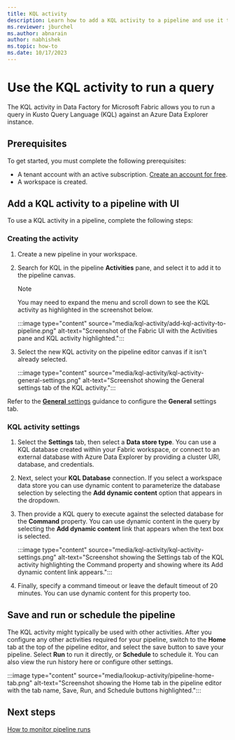 ```yaml
---
title: KQL activity
description: Learn how to add a KQL activity to a pipeline and use it to connect to an Azure Data Explorer instance and run a query in Kusto Query Language (KQL).
ms.reviewer: jburchel
ms.author: abnarain
author: nabhishek
ms.topic: how-to
ms.date: 10/17/2023
---
```


# Use the KQL activity to run a query

The KQL activity in Data Factory for Microsoft Fabric allows you to run a query in Kusto Query Language (KQL) against an Azure Data Explorer instance.

## Prerequisites

To get started, you must complete the following prerequisites:

- A tenant account with an active subscription. [Create an account for free](../get-started/fabric-trial.md).
- A workspace is created.

## Add a KQL activity to a pipeline with UI

To use a KQL activity in a pipeline, complete the following steps:

### Creating the activity

1. Create a new pipeline in your workspace.
1. Search for KQL in the pipeline **Activities** pane, and select it to add it to the pipeline canvas. 

   > [!NOTE]
   > You may need to expand the menu and scroll down to see the KQL activity as highlighted in the screenshot below.

   :::image type="content" source="media/kql-activity/add-kql-activity-to-pipeline.png" alt-text="Screenshot of the Fabric UI with the Activities pane and KQL activity highlighted.":::

1. Select the new KQL activity on the pipeline editor canvas if it isn't already selected.

   :::image type="content" source="media/kql-activity/kql-activity-general-settings.png" alt-text="Screenshot showing the General settings tab of the KQL activity.":::

Refer to the [**General** settings](activity-overview.md#general-settings) guidance to configure the **General** settings tab.

### KQL activity settings

1. Select the **Settings** tab, then select a **Data store type**. You can use a KQL database created within your Fabric workspace, or connect to an external database with Azure Data Explorer by providing a cluster URI, database, and credentials.

1. Next, select your **KQL Database** connection. If you select a workspace data store you can use dynamic content to parameterize the database selection by selecting the **Add dynamic content** option that appears in the dropdown.

1. Then provide a KQL query to execute against the selected database for the **Command** property. You can use dynamic content in the query by selecting the **Add dynamic content** link that appears when the text box is selected.

   :::image type="content" source="media/kql-activity/kql-activity-settings.png" alt-text="Screenshot showing the Settings tab of the KQL activity highlighting the Command property and showing where its Add dynamic content link appears.":::

1. Finally, specify a command timeout or leave the default timeout of 20 minutes. You can use dynamic content for this property too.

## Save and run or schedule the pipeline

The KQL activity might typically be used with other activities. After you configure any other activities required for your pipeline, switch to the **Home** tab at the top of the pipeline editor, and select the save button to save your pipeline. Select **Run** to run it directly, or **Schedule** to schedule it. You can also view the run history here or configure other settings.

:::image type="content" source="media/lookup-activity/pipeline-home-tab.png" alt-text="Screenshot showing the Home tab in the pipeline editor with the tab name, Save, Run, and Schedule buttons highlighted.":::

## Next steps

[How to monitor pipeline runs](monitor-pipeline-runs.md)